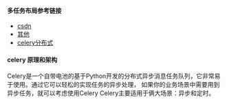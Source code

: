 #### 多任务布局参考链接

* [csdn](https://blog.csdn.net/weixin_39318540/article/details/80473021)
* [其他](https://niubidian.top/blog/show/40/)
* [celery分布式](https://blog.csdn.net/Jmilk/article/details/78945622)

#### celery 原理和架构
Celery是一个自带电池的基于Python开发的分布式异步消息任务队列，它非常易于使用。通过它可以轻松的实现任务的异步处理， 如果你的业务场景中需要用到异步任务，就可以考虑使用Celery
Celery主要适用于俩大场景：异步和定时。  